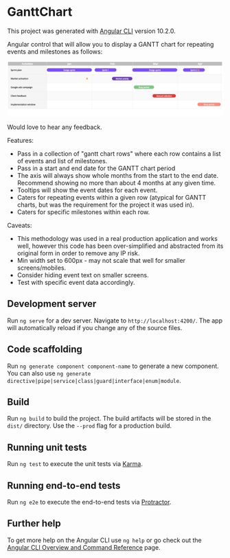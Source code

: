 # GanttChart

This project was generated with [Angular CLI](https://github.com/angular/angular-cli) version 10.2.0.

Angular control that will allow you to display a GANTT chart for repeating events and milestones as follows:

![Alt text](/example-gantt.JPG?raw=true "Gantt Chart Example")

Would love to hear any feedback.

Features:

- Pass in a collection of "gantt chart rows" where each row contains a list of events and list of milestones.
- Pass in a start and end date for the GANTT chart period
- The axis will always show whole months from the start to the end date. Recommend showing no more than about 4 months at any given time.
- Tooltips will show the event dates for each event.
- Caters for repeating events within a given row (atypical for GANTT charts, but was the requirement for the project it was used in).
- Caters for specific milestones within each row.

Caveats:

- This methodology was used in a real production application and works well, however this code has been over-simplified and abstracted from its original form in order to    remove any IP risk.
 - Min width set to 600px - may not scale that well for smaller screens/mobiles.
 - Consider hiding event text on smaller screens.
 - Test with specific event data accordingly.



## Development server

Run `ng serve` for a dev server. Navigate to `http://localhost:4200/`. The app will automatically reload if you change any of the source files.

## Code scaffolding

Run `ng generate component component-name` to generate a new component. You can also use `ng generate directive|pipe|service|class|guard|interface|enum|module`.

## Build

Run `ng build` to build the project. The build artifacts will be stored in the `dist/` directory. Use the `--prod` flag for a production build.

## Running unit tests

Run `ng test` to execute the unit tests via [Karma](https://karma-runner.github.io).

## Running end-to-end tests

Run `ng e2e` to execute the end-to-end tests via [Protractor](http://www.protractortest.org/).

## Further help

To get more help on the Angular CLI use `ng help` or go check out the [Angular CLI Overview and Command Reference](https://angular.io/cli) page.
